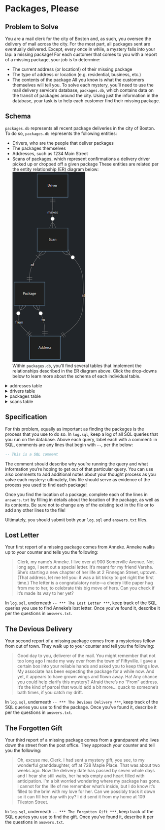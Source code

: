 # Packages, Please
## Problem to Solve
You are a mail clerk for the city of Boston and, as such, you oversee the delivery of mail across the city. For the most part, all packages sent are eventually delivered. Except, every once in while, a mystery falls into your lap: a missing package! For each customer that comes to you with a report of a missing package, your job is to determine:

- The current address (or location!) of their missing package
- The type of address or location (e.g. residential, business, etc.)
- The contents of the package
All you know is what the customers themselves will tell you. To solve each mystery, you’ll need to use the mail delivery service’s database, `packages.db`, which contains data on the transit of packages around the city. Using just the information in the database, your task is to help each customer find their missing package.

## Schema
`packages.db` represents all recent package deliveries in the city of Boston. To do so, `packages.db` represents the following entities:

- Drivers, who are the people that deliver packages
- The packages themselves
- Addresses, such as 1234 Main Street
- Scans of packages, which represent confirmations a delivery driver picked up or dropped off a given package
These entities are related per the entity relationship (ER) diagram below:  
![packages](packages.png)  
Within `packages.db`, you’ll find several tables that implement the relationships described in the ER diagram above. Click the drop-downs below to learn more about the schema of each individual table.

<details>
<summary>addresses table</summary>
The `addresses` table contains the following columns:

- `id`, which is the ID of the address
- `address`, which is the street address itself (i.e., 7660 Sharon Street)
- `type`, which is the type of address (i.e., residential, commercial, etc.)
</details>
<details>
<summary>drivers table</summary>
The drivers table contains the following columns:

- `id`, which is the ID of the driver
- `name`, which is the first name of the driver
</details>
<details>
<summary>packages table</summary>
The packages table contains the following columns:

- `id`, which is the ID of the package
- `contents`, which contains the contents of the package
- `from_address_id`, which is the ID of the address from which the package was sent
- `to_address_id`, which is the ID of the address to which the package was sent. It’s not necessarily where it ended up!
</details>
<details>
<summary>scans table</summary>
The scans table contains the following columns:

- `id`, which is the ID of the scan
- `driver_id`, which is the ID of the driver who created the scan
- `package_id`, which is the ID of the package scanned
- `address_id`, which is the ID of the address where the package was scanned
- `action`, which indicates whether the package was picked up (“Pick”) or dropped off (“Drop”)
- `timestamp`, which is the day and time at which the package was scanned
</details>

## Specification
For this problem, equally as important as finding the packages is the process that you use to do so. In `log.sql`, keep a log of all SQL queries that you run on the database. Above each query, label each with a comment: in SQL, comments are any lines that begin with `--`, per the below:

```sql
-- This is a SQL comment
```  
The comment should describe why you’re running the query and what information you’re hoping to get out of that particular query. You can use also comments to add additional notes about your thought process as you solve each mystery: ultimately, this file should serve as evidence of the process you used to find each package!

Once you find the location of a package, complete each of the lines in `answers.txt` by filling in details about the location of the package, as well as its contents. Be sure not to change any of the existing text in the file or to add any other lines to the file!

Ultimately, you should submit both your `log.sql` and `answers.txt` files.

## Lost Letter
Your first report of a missing package comes from Anneke. Anneke walks up to your counter and tells you the following:

> Clerk, my name’s Anneke. I live over at 900 Somerville Avenue. Not long ago, I sent out a special letter. It’s meant for my friend Varsha. She’s starting a new chapter of her life at 2 Finnegan Street, uptown. (That address, let me tell you: it was a bit tricky to get right the first time.) The letter is a congratulatory note—a cheery little paper hug from me to her, to celebrate this big move of hers. Can you check if it’s made its way to her yet?

In `log.sql`, underneath `-- *** The Lost Letter ***`, keep track of the SQL queries you use to find Anneke’s lost letter. Once you’ve found it, describe it per the questions in `answers.txt`.

## The Devious Delivery  
Your second report of a missing package comes from a mysterious fellow from out of town. They walk up to your counter and tell you the following:

> Good day to you, deliverer of the mail. You might remember that not too long ago I made my way over from the town of Fiftyville. I gave a certain box into your reliable hands and asked you to keep things low. My associate has been expecting the package for a while now. And yet, it appears to have grown wings and flown away. Ha! Any chance you could help clarify this mystery? Afraid there’s no “From” address. It’s the kind of parcel that would add a bit more… quack to someone’s bath times, if you catch my drift.

In `log.sql`, underneath `-- *** The Devious Delivery ***`, keep track of the SQL queries you use to find the package. Once you’ve found it, describe it per the questions in `answers.txt`.

## The Forgotten Gift  
Your third report of a missing package comes from a grandparent who lives down the street from the post office. They approach your counter and tell you the following:

> Oh, excuse me, Clerk. I had sent a mystery gift, you see, to my wonderful granddaughter, off at 728 Maple Place. That was about two weeks ago. Now the delivery date has passed by seven whole days and I hear she still waits, her hands empty and heart filled with anticipation. I’m a bit worried wondering where my package has gone. I cannot for the life of me remember what’s inside, but I do know it’s filled to the brim with my love for her. Can we possibly track it down so it can fill her day with joy? I did send it from my home at 109 Tileston Street.

In `log.sql`, underneath `-- *** The Forgotten Gift ***`, keep track of the SQL queries you use to find the gift. Once you’ve found it, describe it per the questions in `answers.txt`.
